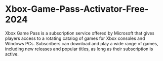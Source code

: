 # Xbox-Game-Pass-Activator-Free-2024
Xbox Game Pass is a subscription service offered by Microsoft that gives players access to a rotating catalog of games for Xbox consoles and Windows PCs. Subscribers can download and play a wide range of games, including new releases and popular titles, as long as their subscription is active.
